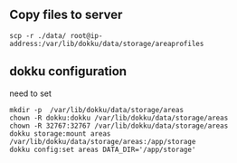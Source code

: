 ## Copy files to server

```
scp -r ./data/ root@ip-address:/var/lib/dokku/data/storage/areaprofiles
```

## dokku configuration

need to set

```
mkdir -p  /var/lib/dokku/data/storage/areas
chown -R dokku:dokku /var/lib/dokku/data/storage/areas
chown -R 32767:32767 /var/lib/dokku/data/storage/areas
dokku storage:mount areas /var/lib/dokku/data/storage/areas:/app/storage
dokku config:set areas DATA_DIR='/app/storage'
```